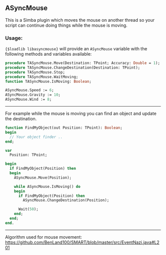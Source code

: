 ## ASyncMouse

This is a Simba plugin which moves the mouse on another thread so your script can continue doing things while the mouse is moving.

### Usage:
`{$loadlib libasyncmouse}` will provide an `ASyncMouse` variable with the following methods and variables available:
```pascal
procedure TASyncMouse.Move(Destination: TPoint; Accuracy: Double = 1);
procedure TASyncMouse.ChangeDestination(Destination: TPoint);
procedure TASyncMouse.Stop;
procedure TASyncMouse.WaitMoving;
function TASyncMouse.IsMoving: Boolean;
```
```pascal
ASyncMouse.Speed := 6;
ASyncMouse.Gravity := 10;
ASyncMouse.Wind := 8;
```
---

For example while the mouse is moving you can find an object and update the destination.

```pascal
function FindMyObject(out Position: TPoint): Boolean;
begin
  // Your object finder ..
end;

var
  Position: TPoint;

begin
  if FindMyObject(Position) then
  begin
    ASyncMouse.Move(Position);

    while ASyncMouse.IsMoving() do
    begin
      if FindMyObject(Position) then
        ASyncMouse.ChangeDestination(Position);

      Wait(50);
    end;
  end;
end.
```
---
Algorithm used for mouse movement: https://github.com/BenLand100/SMART/blob/master/src/EventNazi.java#L201